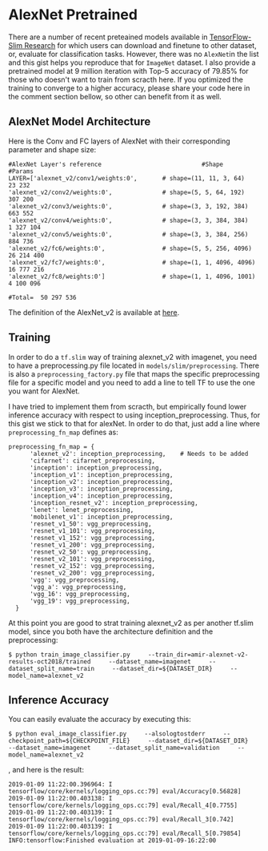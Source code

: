 # AlexNet Pretrained
There are a number of recent preteained models available in [TensorFlow-Slim Research](https://github.com/tensorflow/models/tree/master/research/slim#fine-tuning-a-model-from-an-existing-checkpoint) for which users can download and finetune to other dataset, or, evaluate for classification tasks. However, there was no `AlexNet`in the list and this gist helps you reproduce that for `ImageNet` dataset. I also provide a pretrained model at 9 million iteration with Top-5 accuracy of 79.85% for those who doesn't want to train from scracth here. If you optimized the training to converge to a higher accuracy, please share your code here in the comment section bellow, so other can benefit from it as well.

## AlexNet Model Architecture
Here is the Conv and FC layers of AlexNet with their corresponding parameter and shape size:

```
#AlexNet Layer's reference                            #Shape                         #Params
LAYER=['alexnet_v2/conv1/weights:0',       # shape=(11, 11, 3, 64)                    23 232
'alexnet_v2/conv2/weights:0',              # shape=(5, 5, 64, 192)                   307 200
'alexnet_v2/conv3/weights:0',              # shape=(3, 3, 192, 384)                  663 552
'alexnet_v2/conv4/weights:0',              # shape=(3, 3, 384, 384)                1 327 104
'alexnet_v2/conv5/weights:0',              # shape=(3, 3, 384, 256)                  884 736
'alexnet_v2/fc6/weights:0',                # shape=(5, 5, 256, 4096)              26 214 400
'alexnet_v2/fc7/weights:0',                # shape=(1, 1, 4096, 4096)             16 777 216
'alexnet_v2/fc8/weights:0']                # shape=(1, 1, 4096, 1001)              4 100 096
                                                                         #Total=  50 297 536
```

The definition of the AlexNet_v2 is available at [here](https://github.com/tensorflow/models/blob/master/research/slim/nets/alexnet.py).


## Training 
In order to do a `tf.slim` way of training alexnet_v2 with imagenet, you need to have a preprocessing.py file located in `models/slim/preprocessing`. There is also a `preprocessing_factory.py` file that maps the specific preprocessing file for a specific model and you need to add a line to tell TF to use the one you want for AlexNet. 

I have tried to implement them from scracth, but empirically found lower inference accuracy with respect to using inception_preprocessing. Thus, for this gist we stick to that for alexNet. In order to do that, just add a line where `preprocessing_fn_map` defines as: 

```
preprocessing_fn_map = {
      'alexnet_v2': inception_preprocessing,    # Needs to be added
      'cifarnet': cifarnet_preprocessing,
      'inception': inception_preprocessing,
      'inception_v1': inception_preprocessing,
      'inception_v2': inception_preprocessing,
      'inception_v3': inception_preprocessing,
      'inception_v4': inception_preprocessing,
      'inception_resnet_v2': inception_preprocessing,
      'lenet': lenet_preprocessing,
      'mobilenet_v1': inception_preprocessing,
      'resnet_v1_50': vgg_preprocessing,
      'resnet_v1_101': vgg_preprocessing,
      'resnet_v1_152': vgg_preprocessing,
      'resnet_v1_200': vgg_preprocessing,
      'resnet_v2_50': vgg_preprocessing,
      'resnet_v2_101': vgg_preprocessing,
      'resnet_v2_152': vgg_preprocessing,
      'resnet_v2_200': vgg_preprocessing,
      'vgg': vgg_preprocessing,
      'vgg_a': vgg_preprocessing,
      'vgg_16': vgg_preprocessing,
      'vgg_19': vgg_preprocessing,
  }
```

At this point you are good to strat training alexnet_v2 as per another tf.slim model, since you both have the architecture definition and the preprocessing:

```
$ python train_image_classifier.py     --train_dir=amir-alexnet-v2-results-oct2018/trained     --dataset_name=imagenet     --dataset_split_name=train     --dataset_dir=${DATASET_DIR}     --model_name=alexnet_v2
```

## Inference Accuracy
You can easily evaluate the accuracy by executing this:

```
$ python eval_image_classifier.py     --alsologtostderr     --checkpoint_path=${CHECKPOINT_FILE}     --dataset_dir=${DATASET_DIR}     --dataset_name=imagenet     --dataset_split_name=validation     --model_name=alexnet_v2
```
, and here is the result:

```
2019-01-09 11:22:00.396964: I tensorflow/core/kernels/logging_ops.cc:79] eval/Accuracy[0.56828]
2019-01-09 11:22:00.403138: I tensorflow/core/kernels/logging_ops.cc:79] eval/Recall_4[0.7755]
2019-01-09 11:22:00.403139: I tensorflow/core/kernels/logging_ops.cc:79] eval/Recall_3[0.742]
2019-01-09 11:22:00.403139: I tensorflow/core/kernels/logging_ops.cc:79] eval/Recall_5[0.79854]
INFO:tensorflow:Finished evaluation at 2019-01-09-16:22:00
```

